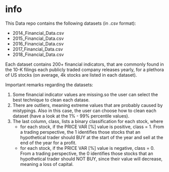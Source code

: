 # info

This Data repo contains the following datasets (in .csv format):

* 2014_Financial_Data.csv
* 2015_Financial_Data.csv
* 2016_Financial_Data.csv
* 2017_Financial_Data.csv
* 2018_Financial_Data.csv

Each dataset contains 200+ financial indicators, that are commonly found in the 10-K filings each publicly traded company releases yearly, for a plethora of US stocks (on average, 4k stocks are listed in each dataset).

Important remarks regarding the datasets:

1. Some financial indicator values are missing.so the user can select the best technique to clean each datase.
2. There are outliers, meaning extreme values that are probably caused by mistypings. Also in this case, the user can choose how to clean each dataset (have a look at the 1% - 99% percentile values).
3. The last column, class, lists a binary classification for each stock, where
   * for each stock, if the PRICE VAR [%] value is positive, class = 1. From a trading perspective, the 1 identifies those stocks that an hypothetical trader should BUY at the start of the year and sell at the end of the year for a profit.
   * for each stock, if the PRICE VAR [%] value is negative, class = 0. From a trading perspective, the 0 identifies those stocks that an hypothetical trader should NOT BUY, since their value will decrease, meaning a loss of capital.
